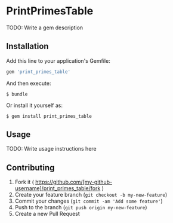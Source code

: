 # PrintPrimesTable

TODO: Write a gem description

## Installation

Add this line to your application's Gemfile:

```ruby
gem 'print_primes_table'
```

And then execute:

    $ bundle

Or install it yourself as:

    $ gem install print_primes_table

## Usage

TODO: Write usage instructions here

## Contributing

1. Fork it ( https://github.com/[my-github-username]/print_primes_table/fork )
2. Create your feature branch (`git checkout -b my-new-feature`)
3. Commit your changes (`git commit -am 'Add some feature'`)
4. Push to the branch (`git push origin my-new-feature`)
5. Create a new Pull Request
